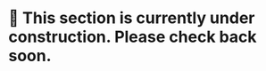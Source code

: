 # 🚧 This section is currently under construction. Please check back soon. 
     
 
      
      
   
   

